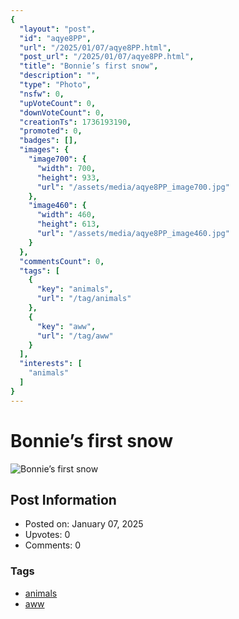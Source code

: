 ```yaml
---
{
  "layout": "post",
  "id": "aqye8PP",
  "url": "/2025/01/07/aqye8PP.html",
  "post_url": "/2025/01/07/aqye8PP.html",
  "title": "Bonnie’s first snow",
  "description": "",
  "type": "Photo",
  "nsfw": 0,
  "upVoteCount": 0,
  "downVoteCount": 0,
  "creationTs": 1736193190,
  "promoted": 0,
  "badges": [],
  "images": {
    "image700": {
      "width": 700,
      "height": 933,
      "url": "/assets/media/aqye8PP_image700.jpg"
    },
    "image460": {
      "width": 460,
      "height": 613,
      "url": "/assets/media/aqye8PP_image460.jpg"
    }
  },
  "commentsCount": 0,
  "tags": [
    {
      "key": "animals",
      "url": "/tag/animals"
    },
    {
      "key": "aww",
      "url": "/tag/aww"
    }
  ],
  "interests": [
    "animals"
  ]
}
---
```


# Bonnie’s first snow

![Bonnie’s first snow](/assets/media/aqye8PP_image700.jpg)

## Post Information

- Posted on: January 07, 2025
- Upvotes: 0
- Comments: 0

### Tags

- [animals](/tag/animals)
- [aww](/tag/aww)
